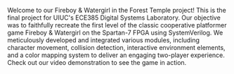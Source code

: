   Welcome to our Fireboy & Watergirl in the Forest Temple project! This is the final project for UIUC's ECE385 Digital Systems Laboratory. Our objective was to faithfully recreate the first level of the classic cooperative platformer game Fireboy & Watergirl on the Spartan-7 FPGA using SystemVerilog. We meticulously developed and integrated various modules, including character movement, collision detection, interactive environment elements, and a color mapping system to deliver an engaging two-player experience. Check out our video demonstration to see the game in action. 
